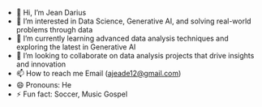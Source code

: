 - 👋 Hi, I’m Jean Darius
- 👀 I’m interested in Data Science, Generative AI, and solving real-world problems through data
- 🌱 I’m currently learning advanced data analysis techniques and exploring the latest in Generative AI
- 💞️ I’m looking to collaborate on data analysis projects that drive insights and innovation
- 📫 How to reach me Email (ajeade12@gmail.com)
- 😄 Pronouns: He
- ⚡ Fun fact: Soccer, Music Gospel

<!---
Fenou97/Fenou97 is a ✨ special ✨ repository because its `README.md` (this file) appears on your GitHub profile.
You can click the Preview link to take a look at your changes.
--->
